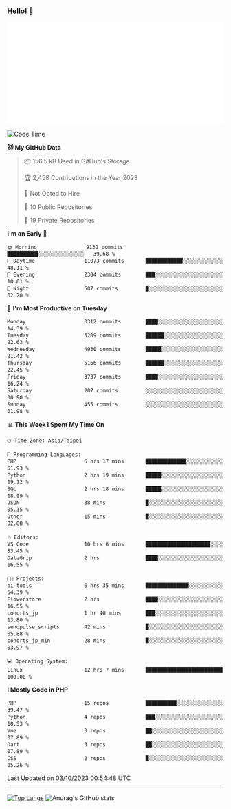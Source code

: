 ### Hello! 👋

![Metrics](/metrics.classic.svg)

<!--START_SECTION:waka-->
![Code Time](http://img.shields.io/badge/Code%20Time-670%20hrs%2024%20mins-blue)

**🐱 My GitHub Data** 

> 📦 156.5 kB Used in GitHub's Storage 
 > 
> 🏆 2,458 Contributions in the Year 2023
 > 
> 🚫 Not Opted to Hire
 > 
> 📜 10 Public Repositories 
 > 
> 🔑 19 Private Repositories 
 > 
**I'm an Early 🐤** 

```text
🌞 Morning                9132 commits        ██████████░░░░░░░░░░░░░░░   39.68 % 
🌆 Daytime                11073 commits       ████████████░░░░░░░░░░░░░   48.11 % 
🌃 Evening                2304 commits        ███░░░░░░░░░░░░░░░░░░░░░░   10.01 % 
🌙 Night                  507 commits         █░░░░░░░░░░░░░░░░░░░░░░░░   02.20 % 
```
📅 **I'm Most Productive on Tuesday** 

```text
Monday                   3312 commits        ████░░░░░░░░░░░░░░░░░░░░░   14.39 % 
Tuesday                  5209 commits        ██████░░░░░░░░░░░░░░░░░░░   22.63 % 
Wednesday                4930 commits        █████░░░░░░░░░░░░░░░░░░░░   21.42 % 
Thursday                 5166 commits        ██████░░░░░░░░░░░░░░░░░░░   22.45 % 
Friday                   3737 commits        ████░░░░░░░░░░░░░░░░░░░░░   16.24 % 
Saturday                 207 commits         ░░░░░░░░░░░░░░░░░░░░░░░░░   00.90 % 
Sunday                   455 commits         ░░░░░░░░░░░░░░░░░░░░░░░░░   01.98 % 
```


📊 **This Week I Spent My Time On** 

```text
🕑︎ Time Zone: Asia/Taipei

💬 Programming Languages: 
PHP                      6 hrs 17 mins       █████████████░░░░░░░░░░░░   51.93 % 
Python                   2 hrs 19 mins       █████░░░░░░░░░░░░░░░░░░░░   19.12 % 
SQL                      2 hrs 18 mins       █████░░░░░░░░░░░░░░░░░░░░   18.99 % 
JSON                     38 mins             █░░░░░░░░░░░░░░░░░░░░░░░░   05.35 % 
Other                    15 mins             █░░░░░░░░░░░░░░░░░░░░░░░░   02.08 % 

🔥 Editors: 
VS Code                  10 hrs 6 mins       █████████████████████░░░░   83.45 % 
DataGrip                 2 hrs               ████░░░░░░░░░░░░░░░░░░░░░   16.55 % 

🐱‍💻 Projects: 
bi-tools                 6 hrs 35 mins       ██████████████░░░░░░░░░░░   54.39 % 
Flowerstore              2 hrs               ████░░░░░░░░░░░░░░░░░░░░░   16.55 % 
cohorts_jp               1 hr 40 mins        ███░░░░░░░░░░░░░░░░░░░░░░   13.80 % 
sendpulse_scripts        42 mins             █░░░░░░░░░░░░░░░░░░░░░░░░   05.88 % 
cohorts_jp_min           28 mins             █░░░░░░░░░░░░░░░░░░░░░░░░   03.97 % 

💻 Operating System: 
Linux                    12 hrs 7 mins       █████████████████████████   100.00 % 
```

**I Mostly Code in PHP** 

```text
PHP                      15 repos            ██████████░░░░░░░░░░░░░░░   39.47 % 
Python                   4 repos             ███░░░░░░░░░░░░░░░░░░░░░░   10.53 % 
Vue                      3 repos             ██░░░░░░░░░░░░░░░░░░░░░░░   07.89 % 
Dart                     3 repos             ██░░░░░░░░░░░░░░░░░░░░░░░   07.89 % 
CSS                      2 repos             █░░░░░░░░░░░░░░░░░░░░░░░░   05.26 % 
```




 Last Updated on 03/10/2023 00:54:48 UTC
<!--END_SECTION:waka-->

<hr>

<span style="display:inline-block">[![Top Langs](https://github-readme-stats.vercel.app/api/top-langs/?username=maureendadap&layout=compact&theme=transparent)](https://github.com/anuraghazra/github-readme-stats)</span>
<span style="display:inline-block">![Anurag's GitHub stats](https://github-readme-stats.vercel.app/api?username=maureendadap&show_icons=true&theme=transparent&count_private=true)</span>

<!--
**MaureenDadap/maureendadap** is a ✨ _special_ ✨ repository because its `README.md` (this file) appears on your GitHub profile.

Here are some ideas to get you started:

- 🔭 I’m currently working on ...
- 🌱 I’m currently learning ...
- 👯 I’m looking to collaborate on ...
- 🤔 I’m looking for help with ...
- 💬 Ask me about ...
- 📫 How to reach me: ...
- 😄 Pronouns: ...
- ⚡ Fun fact: ...
-->
